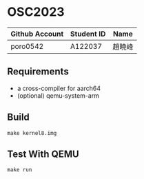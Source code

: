 # OSC2023

| Github Account | Student ID | Name          |
|----------------|------------|---------------|
| poro0542       | A122037    |  趙曉峰        |

## Requirements

* a cross-compiler for aarch64
* (optional) qemu-system-arm

## Build 

```
make kernel8.img
```

## Test With QEMU

```
make run
```
